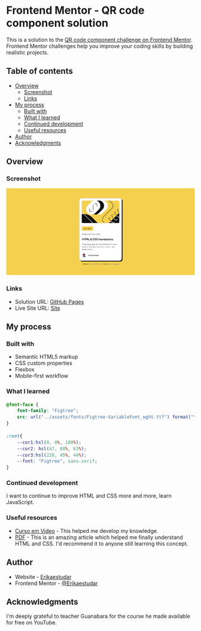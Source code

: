 # Frontend Mentor - QR code component solution

This is a solution to the [QR code component challenge on Frontend Mentor](https://www.frontendmentor.io/challenges/qr-code-component-iux_sIO_H). Frontend Mentor challenges help you improve your coding skills by building realistic projects. 

## Table of contents

- [Overview](#overview)
  - [Screenshot](#Screenshot)
  - [Links](#links)
- [My process](#my-process)
  - [Built with](#built-with)
  - [What I learned](#what-i-learned)
  - [Continued development](#continued-development)
  - [Useful resources](#useful-resources)
- [Author](#author)
- [Acknowledgments](#acknowledgments)


## Overview

### Screenshot

![](design/screenshot.png)

### Links

- Solution URL: [GitHub Pages](https://github.com/Erikaestudar/development/tree/main/blog-preview-card-main)
- Live Site URL: [Site](https://erikaestudar.github.io/development/blog-preview-card-main/index.html)

## My process

### Built with

- Semantic HTML5 markup
- CSS custom properties
- Flexbox
- Mobile-first workflow

### What I learned

```css
@font-face {
    font-family: "Figtree";
    src: url("../assets/fonts/Figtree-VariableFont_wght.ttf") format("truetype"), url("../assets/fonts/Figtree-Italic-VariableFont_wght.ttf") format("truetype"), url("../assets/fonts/static/Figtree-Bold.ttf") format("truetype"), url("../assets/fonts/static/Figtree-SemiBold.ttf") format("truetype"), url("../assets/fonts/static/Figtree-ExtraBold.ttf") format("truetype"), ;
}

:root{
    --cor1:hsl(0, 0%, 100%);
    --cor2: hsl(47, 88%, 63%);
    --cor3:hsl(228, 45%, 44%);
    --font: "Figtree", sans-serif;
}
```

### Continued development

I want to continue to improve HTML and CSS more and more, learn JavaScript.

### Useful resources

- [Curso em Video](https://www.youtube.com/c/CursoemV%C3%ADdeo/playlists) - This helped me develop my knowledge.
- [PDF](https://github.com/gustavoguanabara/html-css/tree/master/aulas-pdf) - This is an amazing article which helped me finally understand HTML and CSS. I'd recommend it to anyone still learning this concept.

## Author

- Website - [Erikaestudar](https://erikaestudar.github.io/development/blog-preview-card-main/index.html)
- Frontend Mentor - [@Erikaestudar](https://www.frontendmentor.io/profile/Erikaestudar)

## Acknowledgments

I'm deeply grateful to teacher Guanabara for the course he made available for free on YouTube.
